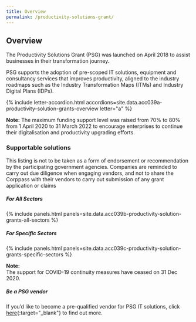 ```yaml
---
title: Overview
permalink: /productivity-solutions-grant/
---
```


## Overview

The Productivity Solutions Grant (PSG) was launched on April 2018 to assist businesses in their transformation journey. 

PSG supports the adoption of pre-scoped IT solutions, equipment and consultancy services that improves productivity, aligned to the industry roadmaps such as the Industry Transformation Maps (ITMs) and Industry Digital Plans (IDPs). 

{% include letter-accordion.html accordions=site.data.acc039a-productivity-solution-grants-overview letter="a" %}

**Note:**
The maximum funding support level was raised from 70% to 80% from 1 April 2020 to 31 March 2022 to encourage enterprises to continue their digitalisation and productivity upgrading efforts.


### Supportable solutions
This listing is not to be taken as a form of endorsement or recommendation by the participating government agencies. Companies are reminded to carry out due diligence when engaging vendors, and not to share the Corppass with their vendors to carry out submission of any grant application or claims

##### For All Sectors
{% include panels.html panels=site.data.acc039b-productivity-solution-grants-all-sectors %}

##### For Specific Sectors
{% include panels.html panels=site.data.acc039c-productivity-solution-grants-specific-sectors %}

**Note:**
<BR>The support for COVID-19 continuity measures have ceased on 31 Dec 2020.

##### Be a PSG vendor
If you’d like to become a pre-qualified vendor for PSG IT solutions, click [here](https://www.imda.gov.sg/icmvendors){:target="_blank"} to find out more.

<script src="/jquery/jquery.min.js"></script>
<script src="/jquery/bp-menu-new-tab.js"></script>